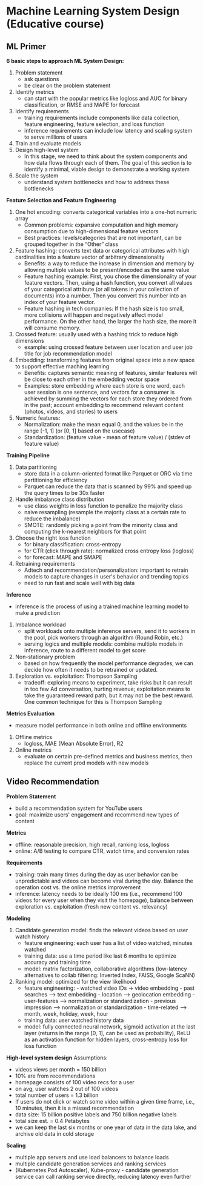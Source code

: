 # Machine Learning System Design (Educative course)
## ML Primer
**6 basic steps to approach ML System Design:**
1. Problem statement
    - ask questions
    - be clear on the problem statement
2. Identify metrics
    - can start with the popular metrics like logloss and AUC for binary classification, or RMSE and MAPE for forecast
3. Identify requirements
    - training requirements include components like data collection, feature engineering, feature selection, and loss function
    - inference requirements can include low latency and scaling system to serve millions of users
4. Train and evaluate models
5. Design high-level system
    - In this stage, we need to think about the system components and how data flows through each of them. The goal of this section is to identify a minimal, viable design to demonstrate a working system
6. Scale the system
    - understand system bottlenecks and how to address these bottlenecks

**Feature Selection and Feature Engineering**

1. One hot encoding: converts categorical variables into a one-hot numeric array
    - Common problems: expansive computation and high memory consumption due to high-dimensional feature vectors
    - Best practices: levels/categories that are not important, can be grouped together in the “Other” class
2. Feature hashing: converts text data or categorical attributes with high cardinalities into a feature vector of arbitrary dimensionality
    - Benefits: a way to reduce the increase in dimension and memory by allowing multiple values to be present/encoded as the same value
    - Feature hashing example: First, you chose the dimensionality of your feature vectors. Then, using a hash function, you convert all values of your categorical attribute (or all tokens in your collection of documents) into a number. Then you convert this number into an index of your feature vector.
    - Feature hashing in tech companies: If the hash size is too small, more collisions will happen and negatively affect model performance. On the other hand, the larger the hash size, the more it will consume memory.
3. Crossed feature: usually used with a hashing trick to reduce high dimensions
    - example: using crossed feature between user location and user job title for job recommendation model
4. Embedding: transforming features from original space into a new space to support effective maching learning
    - Benefits: captures semantic meaning of features, similar features will be close to each other in the embedding vector space
    - Examples: store embedding where each store is one word, each user session is one sentence, and vectors for a consumer is achieved by summing the vectors for each store they ordered from in the past; account embedding to recommend relevant content (photos, videos, and stories) to users
5. Numeric features:
   - Normalization: make the mean equal 0, and the values be in the range [-1, 1] (or [0, 1] based on the usecase)
   - Standardization: (feature value - mean of feature value) / (stdev of feature value)

**Training Pipeline**
1. Data partitioning
    - store data in a column-oriented format like Parquet or ORC via time partitioning for efficiency
    - Parquet can reduce the data that is scanned by 99% and speed up the query times to be 30x faster
2. Handle imbalance class distribution
    - use class weights in loss function to penalize the majority class
    - naive resampling (resample the majority class at a certain rate to reduce the imbalance)
    - SMOTE: randomly picking a point from the minority class and computing the k-nearest neighbors for that point
3. Choose the right loss function
    - for binary classification: cross-entropy
    - for CTR (click through rate): normalized cross entropy loss (logloss)
    - for forecast: MAPE and SMAPE
4. Retraining requirements
   - Adtech and recommendation/personalization: important to retrain models to capture changes in user's behavior and trending topics
   - need to run fast and scale well with big data

**Inference**
- inference is the process of using a trained machine learning model to make a prediction
1. Imbalance workload
    - split workloads onto multiple inference servers, send it to workers in the pool, pick workers through an algorithm (Round Robin, etc.)
    - serving logics and multiple models: combine multiple models in inference, route to a different model to get score
3. Non-stationary problem
    - based on how frequently the model performance degrades, we can decide how often it needs to be retrained or updated.
4. Exploration vs. exploitation: Thompson Sampling
    - tradeoff: exploring means to experiment, take risks but it can result in too few Ad conversation, hurting revenue; exploitation means to take the guaranteed reward path, but it may not be the best reward. One common technique for this is Thompson Sampling

**Metrics Evaluation**
- measure model performance in both online and offline environments
1. Offline metrics
   - logloss, MAE (Mean Absolute Error), R2
2. Online metrics
   - evaluate on certain pre-defined metrics and business metrics, then replace the current prod models with new models

## Video Recommendation
**Problem Statement**
- build a recommendation system for YouTube users
- goal: maximize users' engagement and recommend new types of content

**Metrics**
- offline: reasonable precision, high recall, ranking loss, logloss
- online: A/B testing to compare CTR, watch time, and conversion rates

**Requirements**
- training: train many times during the day as user behavior can be unpredictable and videos can become viral during the day. Balance the operation cost vs. the online metrics improvement
- inference: latency needs to be ideally 100 ms (i.e., recommend 100 videos for every user when they visit the homepage), balance between exploration vs. exploitation (fresh new content vs. relevancy)

**Modeling**
1. Candidate generation model: finds the relevant videos based on user watch history
    - feature engineering: each user has a list of video watched, minutes watched
    - training data: use a time period like last 6 months to optimize accuracy and training time
    - model: matrix factorization, collaborative algorithms (low-latency alternatives to collab filtering: Inverted Index, FAISS, Google ScaNN)
2. Ranking model: optimized for the view likelihood
    - feature engineering:
          - watched video IDs -> video embedding
          - past searches --> text embedding
          - location --> geolocation embedding
          - user-features --> normalization or standardization
          - previous impression --> normalization or standardization
          - time-related --> month, week, holiday, week, hour
    - training data: user watched history data
    - model: fully connected neural network, sigmoid activation at the last layer (returns in the range [0, 1], can be used as probability), ReLU as an activation function for hidden layers, cross-entropy loss for loss function

**High-level system design**
Assumptions:
- videos views per month = 150 billion
- 10% are from recommendations
- homepage consists of 100 video recs for a user
- on avg, user watches 2 out of 100 videos
- total number of users = 1.3 billion
- If users do not click or watch some video within a given time frame, i.e., 10 minutes, then it is a missed recommendation
- data size: 15 billion positive labels and 750 billion negative labels
- total size est. = 0.4 Petabytes
- we can keep the last six months or one year of data in the data lake, and archive old data in cold storage

**Scaling**
- multiple app servers and use load balancers to balance loads
- multiple candidate generation services and ranking services
- (Kubernetes Pod Autoscaler), Kube-proxy - candidate generation service can call ranking service directly, reducing latency even further










